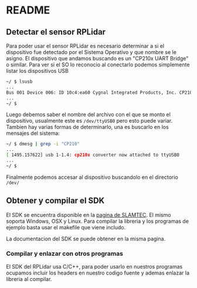 # README

## Detectar el sensor RPLidar

Para poder usar el sensor RPLidar es necesario determinar a si el dispositivo fue detectado por el Sistema Operativo y que nombre se le asigno. El dispositivo que andamos buscando es un "CP210x UART Bridge" o similar. Para ver si el SO lo reconocio al conectarlo podemos simplemente listar los dispositivos USB

```bash
~/ $ lsusb
...
Bus 001 Device 006: ID 10c4:ea60 Cygnal Integrated Products, Inc. CP210x UART Bridge / myAVR mySmartUSB light
...
~/ $
```

Luego debemos saber el nombre del archivo con el que se monto el dispositivo, usualmente este es `/dev/ttyUSB0` pero esto puede variar. Tambien hay varias formas de determinarlo, una es buscarlo en los mensajes del sistema:

```bash
~/ $ dmesg | grep -i "CP210"
...
[ 1495.157622] usb 1-1.4: cp210x converter now attached to ttyUSB0
...
~/ $
```

Finalmente podemos accesar al dispositivo buscandolo en el directorio `/dev/` 

## Obtener y compilar el SDK

El SDK se encuentra disponible en la [pagina de SLAMTEC](http://www.slamtec.com/en/support). El mismo soporta Windows, OSX y Linux. Para compilar la libreria y los programas de ejemplo basta usar el makefile que viene includo.

La documentacion del SDK se puede obtener en la misma pagina.

### Compilar y enlazar con otros programas

El SDK del RPLidar usa C/C++, para poder usarlo en nuestros programas ocupamos incluir los headers en nuestro codigo fuente y ademas enlazar la libreria al compilar.

